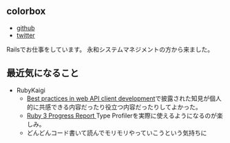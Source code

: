 ## colorbox

* [github](https://github.com/colorbox)
* [twitter](https://twitter.com/color_box)

Railsでお仕事をしています。
永和システムマネジメントの方から来ました。

## 最近気になること

* RubyKaigi
  * [Best practices in web API client development](https://rubykaigi2019.herokuapp.com/2019/presentations/sue445.html#apr20)で披露された知見が個人的に共感できる内容だったり役立つ内容だったりしてよかった。
  * [Ruby 3 Progress Report
](https://rubykaigi2019.herokuapp.com/2019/presentations/matzbot.html#apr18) Type Profilerを実際に使えるようになるのが楽しみ。
  * どんどんコード書いて読んでモリモリやっていこうという気持ちに
